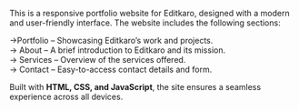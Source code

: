 
This is a responsive portfolio website for Editkaro, designed with a modern and user-friendly interface. The website includes the following sections:  

->Portfolio – Showcasing Editkaro’s work and projects.  
-> About – A brief introduction to Editkaro and its mission.  
-> Services – Overview of the services offered.  
-> Contact – Easy-to-access contact details and form.  

Built with **HTML, CSS, and JavaScript**, the site ensures a seamless experience across all devices.  



